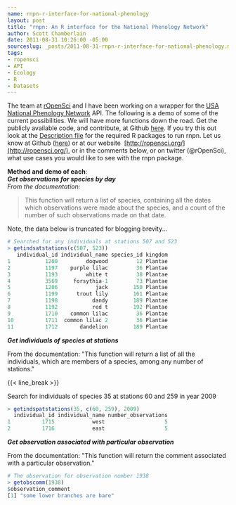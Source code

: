 ```yaml
---
name: rnpn-r-interface-for-national-phenology
layout: post
title: "rnpn: An R interface for the National Phenology Network"
author: Scott Chamberlain
date: 2011-08-31 10:26:00 -05:00
sourceslug: _posts/2011-08-31-rnpn-r-interface-for-national-phenology.md
tags:
- ropensci
- API
- Ecology
- R
- Datasets
---
```


The team at [rOpenSci](http://ropensci.org/) and I have been working on a wrapper for the [USA National Phenology Network](http://www.usanpn.org/) API. The following is a demo of some of the current possibilities. We will have more functions down the road. Get the publicly available code, and contribute, at Github [here](https://github.com/ropensci/rnpn). If you try this out look at the [Description file](https://github.com/ropensci/rnpn/blob/master/DESCRIPTION) for the required R packages to run rnpn. Let us know at Github ([here](https://github.com/ropensci)) or at our website  [http://ropensci.org/](http://ropensci.org/), or in the comments below, or on twitter (@rOpenSci), what use cases you would like to see with the rnpn package.  
  
**Method and demo of each**:  
_**Get observations for species by day**_  
_From the documentation:_

> This function will return a list of species, containing all the dates which observations were made about the species, and a count of the number of such observations made on that date.

Note, the data below is truncated for blogging brevity...


```r
# Searched for any individuals at stations 507 and 523  
> getindsatstations(c(507, 523)) 
   individual_id individual_name species_id kingdom
1           1200         dogwood         12 Plantae
2           1197    purple lilac         36 Plantae
3           1193         white t         38 Plantae
4           3569     forsythia-1         73 Plantae
5           1206            jack        150 Plantae
6           1199      trout lily        161 Plantae
7           1198           dandy        189 Plantae
8           1192           red t        192 Plantae
9           1710    common lilac         36 Plantae
10          1711  common lilac 2         36 Plantae
11          1712       dandelion        189 Plantae
```

_**Get individuals of species at stations**_  

From the documentation: "This function will return a list of all the individuals, which are members of a species, among  any number of stations."

{{< line_break >}}

Search for individuals of species 35 at stations 60 and 259 in year 2009  
  
```r
> getindspatstations(35, c(60, 259), 2009)
  individual_id individual_name number_observations
1          1715            west                   5
2          1716            east                   5
```

_**Get observation associated with particular observation**_  

From the documentation: "This function will return the comment associated with a particular observation."  

```r  
# The observation for observation number 1938  
> getobscomm(1938)
$observation_comment  
[1] "some lower branches are bare"
```

